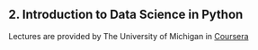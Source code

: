 ## 2. Introduction to Data Science in Python
Lectures are provided by The University of Michigan in [Coursera](https://www.coursera.org/learn/python-data-analysis)

